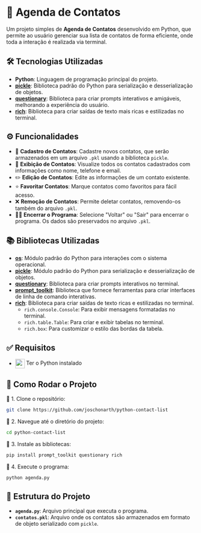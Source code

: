 # 📝 Agenda de Contatos

Um projeto simples de **Agenda de Contatos** desenvolvido em Python, que permite ao usuário gerenciar sua lista de contatos de forma eficiente, onde toda a interação é realizada via terminal.

<!-- ## 🎥 Demonstração

![Demonstração do Projeto](assets/agenda-demo.gif) -->

## 🛠️ Tecnologias Utilizadas

- **Python**: Linguagem de programação principal do projeto.
- **[pickle](https://docs.python.org/3/library/pickle.html)**: Biblioteca padrão do Python para serialização e desserialização de objetos.
- **[questionary](https://github.com/tmbo/questionary)**: Biblioteca para criar prompts interativos e amigáveis, melhorando a experiência do usuário.
- **[rich](https://github.com/Textualize/rich)**: Biblioteca para criar saídas de texto mais ricas e estilizadas no terminal.

## ⚙️ Funcionalidades

- 📝 **Cadastro de Contatos**: Cadastre novos contatos, que serão armazenados em um arquivo `.pkl` usando a biblioteca `pickle`.
- 📖 **Exibição de Contatos**: Visualize todos os contatos cadastrados com informações como nome, telefone e email.
- ✏️ **Edição de Contatos**: Edite as informações de um contato existente.
- ⭐ **Favoritar Contatos**: Marque contatos como favoritos para fácil acesso.
- ❌ **Remoção de Contatos**: Permite deletar contatos, removendo-os também do arquivo `.pkl`.
- 🏃‍♂️ **Encerrar o Programa**: Selecione "Voltar" ou "Sair" para encerrar o programa. Os dados são preservados no arquivo `.pkl`.

## 📚 Bibliotecas Utilizadas

- **[os](https://docs.python.org/3/library/os.html)**: Módulo padrão do Python para interações com o sistema operacional.
- **[pickle](https://docs.python.org/3/library/pickle.html)**: Módulo padrão do Python para serialização e desserialização de objetos.
- **[questionary](https://github.com/tmbo/questionary)**: Biblioteca para criar prompts interativos no terminal.
- **[prompt_toolkit](https://github.com/prompt-toolkit/python-prompt-toolkit)**: Biblioteca que fornece ferramentas para criar interfaces de linha de comando interativas.
- **[rich](https://github.com/Textualize/rich)**: Biblioteca para criar saídas de texto ricas e estilizadas no terminal.
  - `rich.console.Console`: Para exibir mensagens formatadas no terminal.
  - `rich.table.Table`: Para criar e exibir tabelas no terminal.
  - `rich.box`: Para customizar o estilo das bordas da tabela.

## ✅ Requisitos

- [<img src="https://skillicons.dev/icons?i=python&theme=dark" width="25" align="center">](https://www.python.org/) Ter o Python instalado

## 🚀 Como Rodar o Projeto

📌 1. Clone o repositório:

```bash
git clone https://github.com/joschonarth/python-contact-list
```

📌 2. Navegue até o diretório do projeto:

```bash
cd python-contact-list
```

📌 3. Instale as bibliotecas:

```bash
pip install prompt_toolkit questionary rich
```

📌 4. Execute o programa:

```bash
python agenda.py
```

## 📂 Estrutura do Projeto

* **`agenda.py`**: Arquivo principal que executa o programa.
* **`contatos.pkl`**: Arquivo onde os contatos são armazenados em formato de objeto serializado com `pickle`.